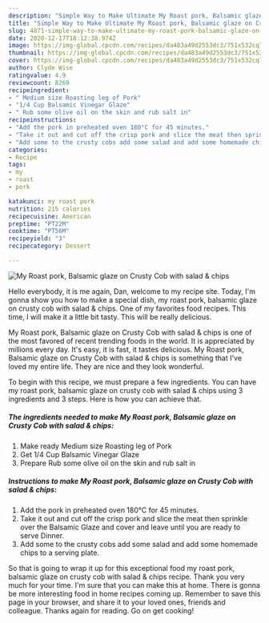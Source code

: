 ```yaml
---
description: "Simple Way to Make Ultimate My Roast pork, Balsamic glaze on Crusty Cob with salad &amp;amp; chips"
title: "Simple Way to Make Ultimate My Roast pork, Balsamic glaze on Crusty Cob with salad &amp;amp; chips"
slug: 4871-simple-way-to-make-ultimate-my-roast-pork-balsamic-glaze-on-crusty-cob-with-salad-and-amp-chips
date: 2020-12-17T18:12:38.974Z
image: https://img-global.cpcdn.com/recipes/da483a49d2553dc3/751x532cq70/my-roast-pork-balsamic-glaze-on-crusty-cob-with-salad-chips-recipe-main-photo.jpg
thumbnail: https://img-global.cpcdn.com/recipes/da483a49d2553dc3/751x532cq70/my-roast-pork-balsamic-glaze-on-crusty-cob-with-salad-chips-recipe-main-photo.jpg
cover: https://img-global.cpcdn.com/recipes/da483a49d2553dc3/751x532cq70/my-roast-pork-balsamic-glaze-on-crusty-cob-with-salad-chips-recipe-main-photo.jpg
author: Clyde Wise
ratingvalue: 4.9
reviewcount: 8269
recipeingredient:
- " Medium size Roasting leg of Pork"
- "1/4 Cup Balsamic Vinegar Glaze"
- " Rub some olive oil on the skin and rub salt in"
recipeinstructions:
- "Add the pork in preheated oven 180°C for 45 minutes."
- "Take it out and cut off the crisp pork and slice the meat then sprinkle over the Balsamic Glaze and cover and leave until you are ready to serve Dinner."
- "Add some to the crusty cobs add some salad and add some homemade chips to a serving plate."
categories:
- Recipe
tags:
- my
- roast
- pork

katakunci: my roast pork 
nutrition: 215 calories
recipecuisine: American
preptime: "PT22M"
cooktime: "PT56M"
recipeyield: "3"
recipecategory: Dessert

---
```



![My Roast pork, Balsamic glaze on Crusty Cob with salad &amp; chips](https://img-global.cpcdn.com/recipes/da483a49d2553dc3/751x532cq70/my-roast-pork-balsamic-glaze-on-crusty-cob-with-salad-chips-recipe-main-photo.jpg)

Hello everybody, it is me again, Dan, welcome to my recipe site. Today, I'm gonna show you how to make a special dish, my roast pork, balsamic glaze on crusty cob with salad &amp; chips. One of my favorites food recipes. This time, I will make it a little bit tasty. This will be really delicious.



My Roast pork, Balsamic glaze on Crusty Cob with salad &amp; chips is one of the most favored of recent trending foods in the world. It is appreciated by millions every day. It's easy, it is fast, it tastes delicious. My Roast pork, Balsamic glaze on Crusty Cob with salad &amp; chips is something that I've loved my entire life. They are nice and they look wonderful.


To begin with this recipe, we must prepare a few ingredients. You can have my roast pork, balsamic glaze on crusty cob with salad &amp; chips using 3 ingredients and 3 steps. Here is how you can achieve that.

<!--inarticleads1-->

##### The ingredients needed to make My Roast pork, Balsamic glaze on Crusty Cob with salad &amp; chips:

1. Make ready  Medium size Roasting leg of Pork
1. Get 1/4 Cup Balsamic Vinegar Glaze
1. Prepare  Rub some olive oil on the skin and rub salt in




<!--inarticleads2-->

##### Instructions to make My Roast pork, Balsamic glaze on Crusty Cob with salad &amp; chips:

1. Add the pork in preheated oven 180°C for 45 minutes.
1. Take it out and cut off the crisp pork and slice the meat then sprinkle over the Balsamic Glaze and cover and leave until you are ready to serve Dinner.
1. Add some to the crusty cobs add some salad and add some homemade chips to a serving plate.




So that is going to wrap it up for this exceptional food my roast pork, balsamic glaze on crusty cob with salad &amp; chips recipe. Thank you very much for your time. I'm sure that you can make this at home. There is gonna be more interesting food in home recipes coming up. Remember to save this page in your browser, and share it to your loved ones, friends and colleague. Thanks again for reading. Go on get cooking!
